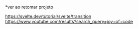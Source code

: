 *ver ao retomar projeto

https://svelte.dev/tutorial/svelte/transition
https://www.youtube.com/results?search_query=joy+of+code
